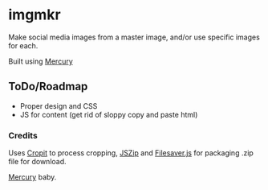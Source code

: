 # imgmkr

Make social media images from a master image, and/or use specific images for each.

Built using [Mercury](https://github.com/j2toolkit/mercury)

## ToDo/Roadmap

- Proper design and CSS
- JS for content (get rid of sloppy copy and paste html)

### Credits
Uses [Cropit](https://github.com/scottcheng/cropit) to process cropping, [JSZip](https://github.com/Stuk/jszip) and [Filesaver.js](https://github.com/eligrey/FileSaver.js/) for packaging .zip file for download.

[Mercury](https://github.com/j2toolkit/mercury) baby.

